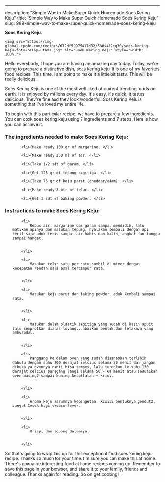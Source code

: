 ---
description: "Simple Way to Make Super Quick Homemade Soes Kering Keju"
title: "Simple Way to Make Super Quick Homemade Soes Kering Keju"
slug: 989-simple-way-to-make-super-quick-homemade-soes-kering-keju

<p>
	<strong>Soes Kering Keju</strong>. 
	
</p>
<p>
	
	<img src="https://img-global.cpcdn.com/recipes/672df59975417d32/680x482cq70/soes-kering-keju-foto-resep-utama.jpg" alt="Soes Kering Keju" style="width: 100%;">
	
	
</p>
<p>
	Hello everybody, I hope you are having an amazing day today. Today, we're going to prepare a distinctive dish, soes kering keju. It is one of my favorites food recipes. This time, I am going to make it a little bit tasty. This will be really delicious.
</p>
	
<p>
	Soes Kering Keju is one of the most well liked of current trending foods on earth. It is enjoyed by millions every day. It's easy, it's quick, it tastes delicious. They're fine and they look wonderful. Soes Kering Keju is something that I've loved my entire life.
</p>
<p>
	
</p>

<p>
To begin with this particular recipe, we have to prepare a few ingredients. You can cook soes kering keju using 7 ingredients and 7 steps. Here is how you can achieve it.
</p>

<h3>The ingredients needed to make Soes Kering Keju:</h3>

<ol>
	
		<li>{Make ready 100 gr of margarine. </li>
	
		<li>{Make ready 250 ml of air. </li>
	
		<li>{Take 1/2 sdt of garam. </li>
	
		<li>{Get 125 gr of tepung segitiga. </li>
	
		<li>{Take 75 gr of keju parut (cheddar/edam). </li>
	
		<li>{Make ready 3 btr of telur. </li>
	
		<li>{Get 1 sdt of baking powder. </li>
	
</ol>
<p>
	
</p>

<h3>Instructions to make Soes Kering Keju:</h3>

<ol>
	
		<li>
			Rebus air, margarine dan garam sampai mendidih, lalu matikan apinya dan masukan tepung, nyalakan kembali dengan api kecil saja aduk terus sampai air habis dan kalis, angkat dan tunggu sampai hangat.
			
			
		</li>
	
		<li>
			Masukan telur satu per satu sambil di mixer dengan kecepatan rendah saja asal tercampur rata.
			
			
		</li>
	
		<li>
			Masukan keju parut dan baking powder, aduk kembali sampai rata.
			
			
		</li>
	
		<li>
			Masukan dalam plastik segitiga yang sudah di kasih spuit lalu semprotkan diatas loyang...abaikan bentuk dan letaknya yang amburadul.
			
			
		</li>
	
		<li>
			Panggang ke dalam oven yang sudah dipanaskan terlebih dahulu dengan suhu 200 derajat celcius selama 20 menit dan jangan dibuka ya ovennya nanti bisa kempes, lalu turunkan ke suhu 130 derajat celcius panggang langi selama 50 - 60 menit atau sesuaikan oven masing2 sampai kuning kecoklatan + kriuk.
			
			
		</li>
	
		<li>
			Aroma keju harumnya kebangetan. Xixixi bentuknya gendut2, sangat Cocok bagi cheese lover.
			
			
		</li>
	
		<li>
			Krispi dan kopong dalamnya.
			
			
		</li>
	
</ol>

<p>
	
</p>

<p>
	So that's going to wrap this up for this exceptional food soes kering keju recipe. Thanks so much for your time. I'm sure you can make this at home. There's gonna be interesting food at home recipes coming up. Remember to save this page in your browser, and share it to your family, friends and colleague. Thanks again for reading. Go on get cooking!
</p>
